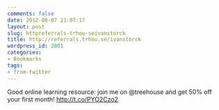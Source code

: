 ```yaml
---
comments: false
date: 2012-08-07 21:07:17
layout: post
slug: httpreferrals-trhou-seivanstorck
title: http://referrals.trhou.se/ivanstorck
wordpress_id: 2801
categories:
- Bookmarks
tags:
- from-twitter
---
```


Good online learning resource: join me on @treehouse and get 50% off your first month! http://t.co/PYO2Czo2
